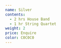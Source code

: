```yaml
---
name: Silver
contents:
  - 2 hrs House Band
  - 1 hr String Quartet
weight: 2
price: Enquire
color: C0C0C0
---
```










